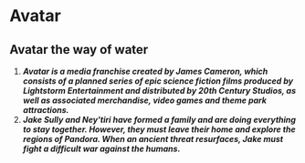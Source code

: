 # **Avatar**
## **Avatar the way of water**
1. **_Avatar is a media franchise created by James Cameron, which consists of a planned series of epic science fiction films produced by Lightstorm Entertainment and distributed by 20th Century Studios, as well as associated merchandise, video games and theme park attractions._**
2. **_Jake Sully and Ney'tiri have formed a family and are doing everything to stay together. However, they must leave their home and explore the regions of Pandora. When an ancient threat resurfaces, Jake must fight a difficult war against the humans._**
